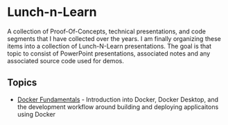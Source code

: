# Lunch-n-Learn

A collection of Proof-Of-Concepts, technical presentations, and code segments that I have collected over the years.  I am finally organizing these items into a collection of Lunch-N-Learn presentations.   The goal is that topic to consist of PowerPoint presentations, associated notes and any associated source code used for demos.

## Topics

- [Docker Fundamentals](Docker%20Fundamentals#readme) - Introduction into Docker, Docker Desktop, and the development workflow around building and deploying applicaitons using Docker
